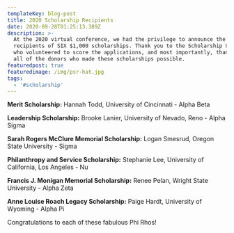 ```yaml
---
templateKey: blog-post
title: 2020 Scholarship Recipients
date: 2020-09-28T01:25:13.389Z
description: >-
  At the 2020 virtual conference, we had the privilege to announce the
  recipients of SIX $1,000 scholarships. Thank you to the Scholarship Committee
  who volunteered to score the applications, and most importantly, thank you to
  all of the donors who made these scholarships possible.
featuredpost: true
featuredimage: /img/psr-hat.jpg
tags:
  - '#scholarship'
---
```

**Merit Scholarship:** Hannah Todd, University of Cincinnati - Alpha Beta

**Leadership Scholarship:** Brooke Lanier, University of Nevado, Reno - Alpha Sigma

**Sarah Rogers McClure Memorial Scholarship:** Logan Smesrud, Oregon State University - Sigma 

**Philanthropy and Service Scholarship:** Stephanie Lee, University of California, Los Angeles - Nu

**Francis J. Monigan Memorial Scholarship:** Renee Pelan, Wright State University - Alpha Zeta

**Anne Louise Roach Legacy Scholarship:** Paige Hardt, University of Wyoming - Alpha Pi

 Congratulations to each of these fabulous Phi Rhos!
